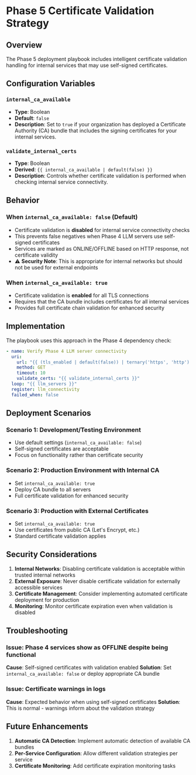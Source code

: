 # Phase 5 Certificate Validation Strategy

## Overview
The Phase 5 deployment playbook includes intelligent certificate validation handling for internal services that may use self-signed certificates.

## Configuration Variables

### `internal_ca_available`
- **Type**: Boolean
- **Default**: `false`
- **Description**: Set to `true` if your organization has deployed a Certificate Authority (CA) bundle that includes the signing certificates for your internal services.

### `validate_internal_certs`
- **Type**: Boolean
- **Derived**: `{{ internal_ca_available | default(false) }}`
- **Description**: Controls whether certificate validation is performed when checking internal service connectivity.

## Behavior

### When `internal_ca_available: false` (Default)
- Certificate validation is **disabled** for internal service connectivity checks
- This prevents false negatives when Phase 4 LLM servers use self-signed certificates
- Services are marked as ONLINE/OFFLINE based on HTTP response, not certificate validity
- ⚠️ **Security Note**: This is appropriate for internal networks but should not be used for external endpoints

### When `internal_ca_available: true`
- Certificate validation is **enabled** for all TLS connections
- Requires that the CA bundle includes certificates for all internal services
- Provides full certificate chain validation for enhanced security

## Implementation

The playbook uses this approach in the Phase 4 dependency check:

```yaml
- name: Verify Phase 4 LLM server connectivity
  uri:
    url: "{{ (tls_enabled | default(false)) | ternary('https', 'http') }}://{{ item.ip }}:{{ item.port }}/api/tags"
    method: GET
    timeout: 10
    validate_certs: "{{ validate_internal_certs }}"
  loop: "{{ llm_servers }}"
  register: llm_connectivity
  failed_when: false
```

## Deployment Scenarios

### Scenario 1: Development/Testing Environment
- Use default settings (`internal_ca_available: false`)
- Self-signed certificates are acceptable
- Focus on functionality rather than certificate security

### Scenario 2: Production Environment with Internal CA
- Set `internal_ca_available: true`
- Deploy CA bundle to all servers
- Full certificate validation for enhanced security

### Scenario 3: Production with External Certificates
- Set `internal_ca_available: true`
- Use certificates from public CA (Let's Encrypt, etc.)
- Standard certificate validation applies

## Security Considerations

1. **Internal Networks**: Disabling certificate validation is acceptable within trusted internal networks
2. **External Exposure**: Never disable certificate validation for externally accessible services
3. **Certificate Management**: Consider implementing automated certificate deployment for production
4. **Monitoring**: Monitor certificate expiration even when validation is disabled

## Troubleshooting

### Issue: Phase 4 services show as OFFLINE despite being functional
**Cause**: Self-signed certificates with validation enabled
**Solution**: Set `internal_ca_available: false` or deploy appropriate CA bundle

### Issue: Certificate warnings in logs
**Cause**: Expected behavior when using self-signed certificates
**Solution**: This is normal - warnings inform about the validation strategy

## Future Enhancements

1. **Automatic CA Detection**: Implement automatic detection of available CA bundles
2. **Per-Service Configuration**: Allow different validation strategies per service
3. **Certificate Monitoring**: Add certificate expiration monitoring tasks
